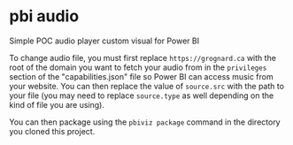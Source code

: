 # pbi audio

Simple POC audio player custom visual for Power BI

To change audio file, you must first replace `https://grognard.ca` with the root of the domain you want to fetch your audio from in the `privileges` section of the "capabilities.json" file so Power BI can access music from your website. You can then replace the value of `source.src` with the path to your file (you may need to replace `source.type` as well depending on the kind of file you are using).

You can then package using the `pbiviz package` command in the directory you cloned this project.

